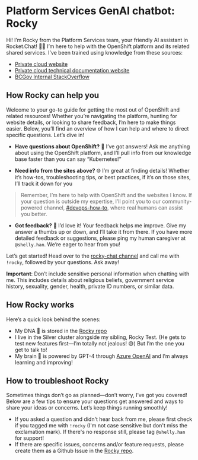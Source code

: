 # Platform Services GenAI chatbot: Rocky

Hi! I’m Rocky from the Platform Services team, your friendly AI assistant in Rocket.Chat! 🤖✨ I’m here to help with the OpenShift platform and its related shared services. I’ve been trained using knowledge from these sources:

- [Private cloud website](http://digital.gov.bc.ca/technology/cloud/private)
- [Private cloud technical documentation website](https://developer.gov.bc.ca/docs/default/component/platform-developer-docs/)
- [BCGov Internal StackOverflow](https://stackoverflow.developer.gov.bc.ca/)


## How Rocky can help you

Welcome to your go-to guide for getting the most out of OpenShift and related resources! Whether you’re navigating the platform, hunting for website details, or looking to share feedback, I’m here to make things easier. Below, you’ll find an overview of how I can help and where to direct specific questions. Let’s dive in!

- **Have questions about OpenShift?** 🤔 I’ve got answers! Ask me anything about using the OpenShift platform, and I’ll pull info from our knowledge base faster than you can say “Kubernetes!”

- **Need info from the sites above?** 🌐 I’m great at finding details! Whether it’s how-tos, troubleshooting tips, or best practices, if it’s on those sites, I’ll track it down for you

> Remember, I’m here to help with OpenShift and the websites I know. If your question is outside my expertise, I’ll point you to our community-powered channel, [#devops-how-to](https://chat.developer.gov.bc.ca/channel/devops-how-to), where real humans can assist you better.

- **Got feedback?** 💬 I’d love it! Your feedback helps me improve. Give my answer a thumbs up or down, and I’ll take it from there. If you have more detailed feedback or suggestions, please ping my human caregiver at `@shelly.han`. We’re eager to hear from you! 

Let’s get started! Head over to the [rocky-chat channel](https://chat.developer.gov.bc.ca/channel/rocky-chat) and call me with `!rocky`, followed by your questions. Ask away!

**Important**: Don’t include sensitive personal information when chatting with me. This includes details about religious beliefs, government service history, sexuality, gender, health, private ID numbers, or similar data.

## How Rocky works 

Here’s a quick look behind the scenes:

- My DNA 🧬 is stored in the [Rocky repo](https://github.com/bcgov/rockychat)
- I live in the Silver cluster alongside my sibling, Rocky Test. (He gets to test new features first—I’m totally not jealous! 😅) But I’m the one you get to talk to!
- My brain 🧠 is powered by GPT-4 through [Azure OpenAI](https://azure.microsoft.com/en-us/products/ai-services/openai-service) and I’m always learning and improving!

## How to troubleshoot Rocky 

Sometimes things don’t go as planned—don’t worry, I’ve got you covered! Below are a few tips to ensure your questions get answered and ways to share your ideas or concerns. Let’s keep things running smoothly!

- If you asked a question and didn't hear back from me, please first check if you tagged me with `!rocky` (I'm not case sensitive but don't miss the exclamation mark). If there's no response still, please tag `@shelly.han` for support!
- If there are specific issues, concerns and/or feature requests, please create them as a Github Issue in the [Rocky repo](https://github.com/bcgov/rockychat).
